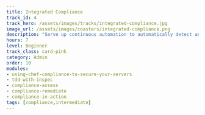 ```yaml
---
title: Integrated Compliance
track_id: 4
track_hero: /assets/images/tracks/integrated-compliance.jpg
image_url: /assets/images/coasters/integrated-compliance.png
description: "Serve up continuous automation to automatically detect and remediate compliance failures in Chef cookbooks. Put your InSpec knowledge to the test and try your hand at ensuring that a service is HIPAA-compliant."
hours: 7
level: Beginner
track_class: card-pink
category: Admin
order: 10
modules:
- using-chef-compliance-to-secure-your-servers
- tdd-with-inspec
- compliance-assess
- compliance-remediate
- compliance-in-action
tags: [compliance,intermediate]
---
```

